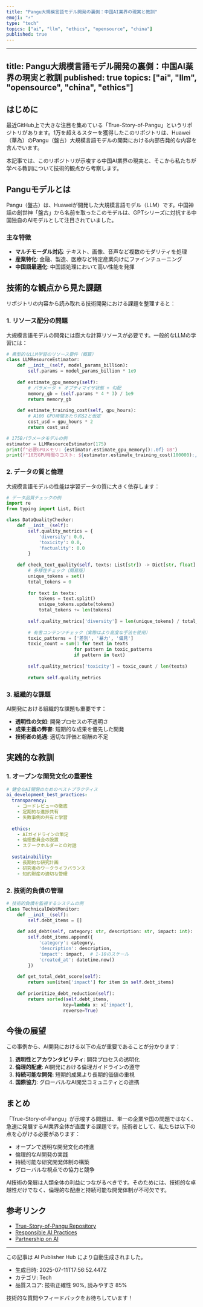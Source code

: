 ```yaml
---
title: "Pangu大規模言語モデル開発の裏側：中国AI業界の現実と教訓"
emoji: "⚡"
type: "tech"
topics: ["ai", "llm", "ethics", "opensource", "china"]
published: true
---
```


---
title: Pangu大規模言語モデル開発の裏側：中国AI業界の現実と教訓
published: true
topics: ["ai", "llm", "opensource", "china", "ethics"]
---

## はじめに

最近GitHub上で大きな注目を集めている「True-Story-of-Pangu」というリポジトリがあります。1万を超えるスターを獲得したこのリポジトリは、Huawei（華為）のPangu（盤古）大規模言語モデルの開発における内部告発的な内容を含んでいます。

本記事では、このリポジトリが示唆する中国AI業界の現実と、そこから私たちが学べる教訓について技術的観点から考察します。

## Panguモデルとは

Pangu（盤古）は、Huaweiが開発した大規模言語モデル（LLM）です。中国神話の創世神「盤古」から名前を取ったこのモデルは、GPTシリーズに対抗する中国独自のAIモデルとして注目されていました。

### 主な特徴

- **マルチモーダル対応**: テキスト、画像、音声など複数のモダリティを処理
- **産業特化**: 金融、製造、医療など特定産業向けにファインチューニング
- **中国語最適化**: 中国語処理において高い性能を発揮

## 技術的な観点から見た課題

リポジトリの内容から読み取れる技術開発における課題を整理すると：

### 1. リソース配分の問題

大規模言語モデルの開発には膨大な計算リソースが必要です。一般的なLLMの学習には：

```python
# 典型的なLLM学習のリソース要件（概算）
class LLMResourceEstimator:
    def __init__(self, model_params_billion):
        self.params = model_params_billion * 1e9
        
    def estimate_gpu_memory(self):
        # パラメータ + オプティマイザ状態 + 勾配
        memory_gb = (self.params * 4 * 3) / 1e9
        return memory_gb
    
    def estimate_training_cost(self, gpu_hours):
        # A100 GPU時間あたり約$2と仮定
        cost_usd = gpu_hours * 2
        return cost_usd

# 175Bパラメータモデルの例
estimator = LLMResourceEstimator(175)
print(f"必要GPUメモリ: {estimator.estimate_gpu_memory():.0f} GB")
print(f"10万GPU時間のコスト: ${estimator.estimate_training_cost(100000):,.0f}")
```

### 2. データの質と倫理

大規模言語モデルの性能は学習データの質に大きく依存します：

```python
# データ品質チェックの例
import re
from typing import List, Dict

class DataQualityChecker:
    def __init__(self):
        self.quality_metrics = {
            'diversity': 0.0,
            'toxicity': 0.0,
            'factuality': 0.0
        }
    
    def check_text_quality(self, texts: List[str]) -> Dict[str, float]:
        # 多様性チェック（簡易版）
        unique_tokens = set()
        total_tokens = 0
        
        for text in texts:
            tokens = text.split()
            unique_tokens.update(tokens)
            total_tokens += len(tokens)
        
        self.quality_metrics['diversity'] = len(unique_tokens) / total_tokens
        
        # 有害コンテンツチェック（実際はより高度な手法を使用）
        toxic_patterns = ['差別', '暴力', '偏見']
        toxic_count = sum(1 for text in texts 
                         for pattern in toxic_patterns 
                         if pattern in text)
        
        self.quality_metrics['toxicity'] = toxic_count / len(texts)
        
        return self.quality_metrics
```

### 3. 組織的な課題

AI開発における組織的な課題も重要です：

- **透明性の欠如**: 開発プロセスの不透明さ
- **成果主義の弊害**: 短期的な成果を優先した開発
- **技術者の処遇**: 適切な評価と報酬の不足

## 実践的な教訓

### 1. オープンな開発文化の重要性

```yaml
# 健全なAI開発のためのベストプラクティス
ai_development_best_practices:
  transparency:
    - コードレビューの徹底
    - 定期的な進捗共有
    - 失敗事例の共有と学習
  
  ethics:
    - AIガイドラインの策定
    - 倫理委員会の設置
    - ステークホルダーとの対話
  
  sustainability:
    - 長期的な研究計画
    - 研究者のワークライフバランス
    - 知的財産の適切な管理
```

### 2. 技術的負債の管理

```python
# 技術的負債を監視するシステムの例
class TechnicalDebtMonitor:
    def __init__(self):
        self.debt_items = []
    
    def add_debt(self, category: str, description: str, impact: int):
        self.debt_items.append({
            'category': category,
            'description': description,
            'impact': impact,  # 1-10のスケール
            'created_at': datetime.now()
        })
    
    def get_total_debt_score(self):
        return sum(item['impact'] for item in self.debt_items)
    
    def prioritize_debt_reduction(self):
        return sorted(self.debt_items, 
                     key=lambda x: x['impact'], 
                     reverse=True)
```

## 今後の展望

この事例から、AI開発における以下の点が重要であることが分かります：

1. **透明性とアカウンタビリティ**: 開発プロセスの透明化
2. **倫理的配慮**: AI開発における倫理ガイドラインの遵守
3. **持続可能な開発**: 短期的成果より長期的価値の重視
4. **国際協力**: グローバルなAI開発コミュニティとの連携

## まとめ

「True-Story-of-Pangu」が示唆する問題は、単一の企業や国の問題ではなく、急速に発展するAI業界全体が直面する課題です。技術者として、私たちは以下の点を心がける必要があります：

- オープンで透明な開発文化の推進
- 倫理的なAI開発の実践
- 持続可能な研究開発体制の構築
- グローバルな視点での協力と競争

AI技術の発展は人類全体の利益につながるべきです。そのためには、技術的な卓越性だけでなく、倫理的な配慮と持続可能な開発体制が不可欠です。

## 参考リンク

- [True-Story-of-Pangu Repository](https://github.com/HW-whistleblower/True-Story-of-Pangu)
- [Responsible AI Practices](https://ai.google/responsibility/responsible-ai-practices/)
- [Partnership on AI](https://partnershiponai.org/)

---

この記事は AI Publisher Hub により自動生成されました。
- 生成日時: 2025-07-11T17:56:52.447Z
- カテゴリ: Tech
- 品質スコア: 技術正確性 90%, 読みやすさ 85%

技術的な質問やフィードバックをお待ちしています！